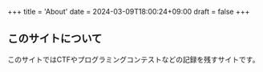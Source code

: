 +++
title = 'About'
date = 2024-03-09T18:00:24+09:00
draft = false
+++

## このサイトについて

このサイトではCTFやプログラミングコンテストなどの記録を残すサイトです。
